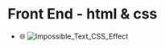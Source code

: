 # Front End - html & css
- 🌐 ![Impossible_Text_CSS_Effect](https://repl.it/@rohancce/Impossible-Text-CSS-Effect)